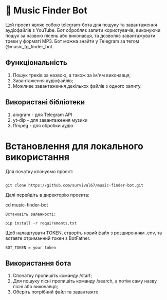 # 🎵 Music Finder Bot

Цей проєкт являє собою telegram-бота для пошуку та завантаження аудіофайлів з YouTube. Бот обробляє запити користувачів, виконуючи пошук за назвою пісень або виконавця, та дозволяє завантажувати треки у форматі MP3. Бот можна знайти у Telegram за тегом @music_tg_finder_bot.

## Функціональність

1. Пошук треків за назвою, а також за ім'ям виконавця;
2. Завантаження аудіофайлів;
3. Можливе завантаження декількох файлів з одного запиту.

## Використані бібліотеки

1. aiogram - для Telegram API
2. yt-dlp - для завантаження музики
3. ffmpeg - для обробки аудіо

# Встановлення для локального використання

Для початку клонуємо проєкт:

```

git clone https://github.com/survival67/music-finder-bot.git

```
Далі перейдіть в директорію проєкта:

cd music-finder-bot

```
Встановіть залежності:

pip install -r requirements.txt

```
Щоб налаштувати TOKEN, створіть новий файл з розширенням .env, та вставте отриманний токен з BotFather.

```
BOT_TOKEN = your token

```

## Використання бота

1. Спочатку пропишіть команду /start;
2. Для пошуку пісні пропишіть команду /search, а потім саму назву пісні або виконавця;
3. Оберіть потрібний файл та завантажте.